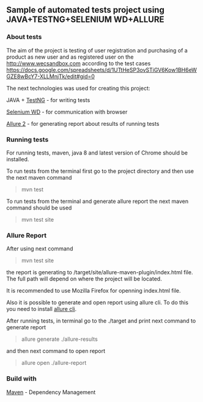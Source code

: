 Sample of automated tests project using JAVA+TESTNG+SELENIUM WD+ALLURE
------------------------------
### About tests

The aim of the project is testing of user registration and purchasing of a product as new user 
and as registered user on the http://www.wecsandbox.com according to the test cases
https://docs.google.com/spreadsheets/d/1UTtHeSP3ovSTiGV6Kow1BH6eWGZE8wBcY7-XLLMnjTk/edit#gid=0

The next technologies was used for creating this project:

JAVA + [TestNG](http://testng.org/doc/) - for writing tests

[Selenium WD](https://www.seleniumhq.org/docs/03_webdriver.jsp) - for communication with browser

[Allure 2](https://github.com/allure-framework/allure2) - for generating report about results of running tests

### Running tests

For running tests, maven, java 8 and latest version of Chrome should be installed.

To run tests from the terminal first go to the project directory and then use the next maven command

> mvn test

To run tests from the terminal and generate allure report the next maven command should be used 

> mvn test site

### Allure Report

After using next command 

> mvn test site 

the report is generating to /target/site/allure-maven-plugin/index.html file. The full path will depend on where 
the project will be located.

It is recommended to use Mozilla Firefox for openning index.html file.

Also it is possible to generate and open report using allure cli. To do this you need to install [allure cli](https://docs.qameta.io/allure/#_installing_a_commandline).

After running tests, in terminal go to the ./target and print next command to generate report

> allure generate ./allure-results

and then next command to open report

> allure open ./allure-report

### Build with

[Maven](https://maven.apache.org/) - Dependency Management
